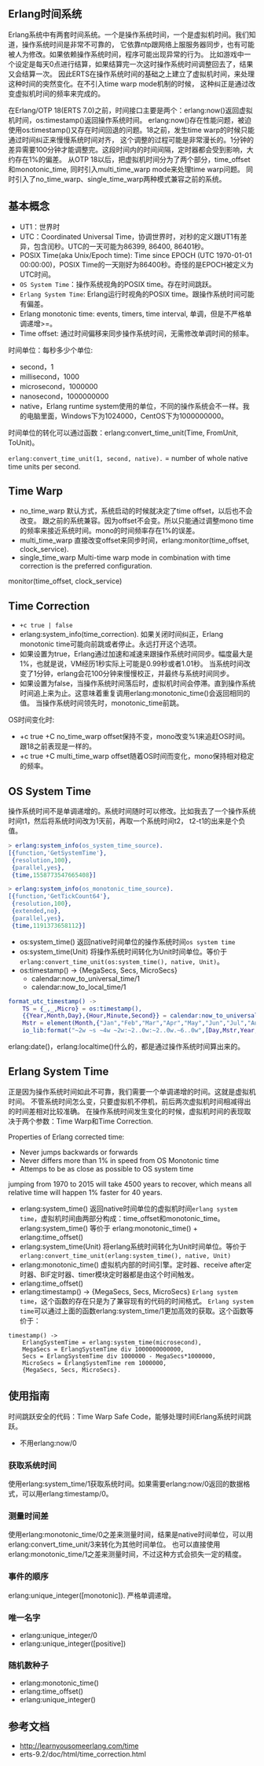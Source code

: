 ## Erlang时间系统

Erlang系统中有两套时间系统。一个是操作系统时间，一个是虚拟机时间。我们知道，操作系统时间是非常不可靠的，
它依靠ntp跟网络上服服务器同步，也有可能被人为修改。如果依赖操作系统时间，程序可能出现异常的行为。
比如游戏中一个设定是每天0点进行结算，如果结算完一次这时操作系统时间调整回去了，结果又会结算一次。
因此ERTS在操作系统时间的基础之上建立了虚拟机时间，来处理这种时间的突然变化。在不引入time warp mode机制的时候，
这种纠正是通过改变虚拟机时间的频率来完成的。

在Erlang/OTP 18(ERTS 7.0)之前，时间接口主要是两个：erlang:now()返回虚拟机时间，os:timestamp()返回操作系统时间。
erlang:now()存在性能问题，被迫使用os:timestamp()又存在时间回退的问题。18之前，发生time warp的时候只能通过时间纠正来慢慢系统时间对齐，
这个调整的过程可能是非常漫长的。1分钟的差异需要100分钟才能调整完。这段时间内的时间间隔，定时器都会受到影响，大约存在1%的偏差。
从OTP 18以后，把虚拟机时间分为了两个部分，time_offset和monotonic_time, 同时引入multi_time_warp mode来处理time warp问题。
同时引入了no_time_warp、single_time_warp两种模式兼容之前的系统。


## 基本概念

* UT1：世界时
* UTC：Coordinated Universal Time，协调世界时，对秒的定义跟UT1有差异，包含闰秒。UTC的一天可能为86399, 86400, 86401秒。
* POSIX Time(aka Unix/Epoch time): Time since EPOCH (UTC 1970-01-01 00:00:00)，POSIX Time的一天刚好为86400秒。奇怪的是EPOCH被定义为UTC时间。
* `OS System Time`：操作系统视角的POSIX time。存在时间跳跃。
* `Erlang System Time`: Erlang运行时视角的POSIX time。跟操作系统时间可能有偏差。
* Erlang monotonic time: events, timers, time interval, 单调，但是不严格单调递增>=。
* Time offset: 通过时间偏移来同步操作系统时间，无需修改单调时间的频率。

时间单位：每秒多少个单位:
* second，1
* millisecond，1000
* microsecond，1000000
* nanosecond，1000000000
* native，Erlang runtime system使用的单位，不同的操作系统会不一样。我的电脑里面，Windows下为1024000，CentOS下为1000000000。

时间单位的转化可以通过函数：erlang:convert_time_unit(Time, FromUnit, ToUnit)。

`erlang:convert_time_unit(1, second, native).` = number of whole native time units per second.

## Time Warp
* no_time_warp 默认方式，系统启动的时候就决定了time offset，以后也不会改变。
跟之前的系统兼容。因为offset不会变。所以只能通过调整mono time的频率来接近系统时间。mono的时间频率存在1%的误差。
* multi_time_warp 直接改变offset来同步时间，erlang:monitor(time_offset, clock_service).
* single_time_warp Multi-time warp mode in combination with time correction is the preferred configuration.


monitor(time_offset, clock_service)

## Time Correction
- `+c true | false`
- erlang:system_info(time_correction). 如果关闭时间纠正，Erlang monotonic time可能向前跳或者停止。永远打开这个选项。
- 如果设置为true，Erlang通过加速和减速来跟操作系统时间同步。幅度最大是1%，也就是说，VM经历1秒实际上可能是0.99秒或者1.01秒。
当系统时间改变了1分钟，erlang会花100分钟来慢慢校正，并最终与系统时间同步。
- 如果设置为false，当操作系统时间落后时，虚拟机时间会停滞。直到操作系统时间追上来为止。这意味着重复调用erlang:monotonic_time()会返回相同的值。
当操作系统时间领先时，monotonic_time前跳。

OS时间变化时:
* +c true +C no_time_warp offset保持不变，mono改变%1来追赶OS时间。跟18之前表现是一样的。
* +c true +C multi_time_warp offset随着OS时间而变化，mono保持相对稳定的频率。


## OS System Time

操作系统时间不是单调递增的。系统时间随时可以修改。比如我去了一个操作系统时间t1，然后将系统时间改为1天前，再取一个系统时间t2，
t2-t1的出来是个负值。
```erlang
> erlang:system_info(os_system_time_source).
[{function,'GetSystemTime'},
 {resolution,100},
 {parallel,yes},
 {time,1558773547665408}]

> erlang:system_info(os_monotonic_time_source).
[{function,'GetTickCount64'},
 {resolution,100},
 {extended,no},
 {parallel,yes},
 {time,1191373658112}]
```

* os:system_time() 返回native时间单位的操作系统时间`os system time`
* os:system_time(Unit) 将操作系统时间转化为Unit时间单位。等价于 `erlang:convert_time_unit(os:system_time(), native, Unit)`。
* os:timestamp() -> {MegaSecs, Secs, MicroSecs}
    - calendar:now_to_universal_time/1
    - calendar:now_to_local_time/1

```erlang
format_utc_timestamp() ->
    TS = {_,_,Micro} = os:timestamp(),
    {{Year,Month,Day},{Hour,Minute,Second}} = calendar:now_to_universal_time(TS),
    Mstr = element(Month,{"Jan","Feb","Mar","Apr","May","Jun","Jul","Aug","Sep","Oct","Nov","Dec"}),
    io_lib:format("~2w ~s ~4w ~2w:~2..0w:~2..0w.~6..0w",[Day,Mstr,Year,Hour,Minute,Second,Micro]).
```
erlang:date()，erlang:localtime()什么的，都是通过操作系统时间算出来的。

## Erlang System Time

正是因为操作系统时间如此不可靠，我们需要一个单调递增的时间。这就是虚拟机时间。
不管系统时间怎么变，只要虚拟机不停机，前后两次虚拟机时间相减得出的时间差相对比较准确。
在操作系统时间发生变化的时候，虚拟机时间的表现取决于两个参数：Time Warp和Time Correction.


Properties of Erlang corrected time:
* Never jumps backwards or forwards
* Never differs more than 1% in speed from OS Monotonic time
* Attemps to be as close as possible to OS system time

jumping from 1970 to 2015 will take 4500 years to recover, which means all relative time will happen 1% faster for 40 years.

* erlang:system_time() 返回native时间单位的虚拟机时间`erlang system time`，虚拟机时间由两部分构成：time_offset和monotonic_time。
erlang:system_time() 等价于 erlang:monotonic_time() + erlang:time_offset()
* erlang:system_time(Unit) 将erlang系统时间转化为Unit时间单位。等价于`erlang:convert_time_unit(erlang:system_time(), native, Unit)`
* erlang:monotonic_time() 虚拟机内部的时间引擎。定时器、receive after定时器、BIF定时器、timer模块定时器都是由这个时间触发。
* erlang:time_offset()
* erlang:timestamp() -> {MegaSecs, Secs, MicroSecs} `Erlang system time`，这个函数的存在只是为了兼容现有的代码的时间格式。
`Erlang system time`可以通过上面的函数erlang:system_time/1更加高效的获取。这个函数等价于：

```
timestamp() ->
    ErlangSystemTime = erlang:system_time(microsecond),
    MegaSecs = ErlangSystemTime div 1000000000000,
    Secs = ErlangSystemTime div 1000000 - MegaSecs*1000000,
    MicroSecs = ErlangSystemTime rem 1000000,
    {MegaSecs, Secs, MicroSecs}.
```


## 使用指南

时间跳跃安全的代码：Time Warp Safe Code，能够处理时间Erlang系统时间跳跃。
* 不用erlang:now/0

### 获取系统时间

使用erlang:system_time/1获取系统时间。如果需要erlang:now/0返回的数据格式，可以用erlang:timestamp/0。

### 测量时间差

使用erlang:monotonic_time/0之差来测量时间，结果是native时间单位，可以用erlang:convert_time_unit/3来转化为其他时间单位。
也可以直接使用erlang:monotonic_time/1之差来测量时间，不过这种方式会损失一定的精度。

### 事件的顺序

erlang:unique_integer([monotonic]). 严格单调递增。

### 唯一名字

* erlang:unique_integer/0
* erlang:unique_integer([positive])

### 随机数种子

* erlang:monotonic_time()
* erlang:time_offset()
* erlang:unique_integer()

## 参考文档
* http://learnyousomeerlang.com/time
* erts-9.2/doc/html/time_correction.html

